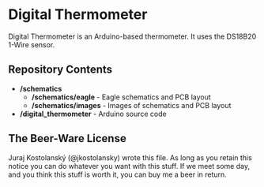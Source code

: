 Digital Thermometer
===================

Digital Thermometer is an Arduino-based thermometer. It uses the DS18B20 1-Wire sensor.


Repository Contents
-------------------

* **/schematics**
    * **/schematics/eagle** - Eagle schematics and PCB layout
    * **/schematics/images** - Images of schematics and PCB layout
* **/digital_thermometer** - Arduino source code


The Beer-Ware License
---------------------

Juraj Kostolanský (@jkostolansky) wrote this file. As long as you retain this notice you can do whatever you want with this stuff. If we meet some day, and you think this stuff is worth it, you can buy me a beer in return.